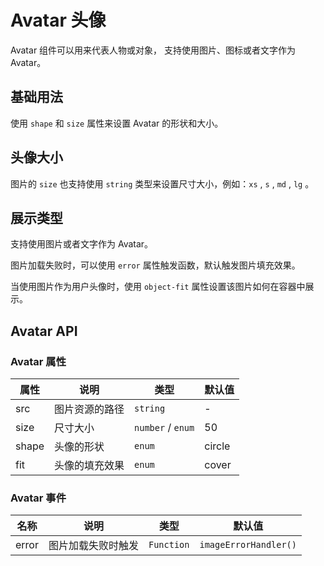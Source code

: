 <!--
 * @Author: 2171204141@qq.com
 * @Date: 2024-12-17 19:14:39
 * @LastEditors: Dream
 * @Description: Avatar 文档
-->

# Avatar 头像

<p>Avatar 组件可以用来代表人物或对象， 支持使用图片、图标或者文字作为 Avatar。</p>

## 基础用法

<p>
使用 <code>shape</code> 和 <code>size</code> 属性来设置 Avatar 的形状和大小。
</p>

<demo vue="../../example/avatar/base.vue"></demo>

## 头像大小

<p>图片的 <code>size</code> 也支持使用 <code>string</code> 类型来设置尺寸大小，例如：<code>xs</code> , <code>s</code> , <code>md</code> , <code>lg</code> 。</p>

<demo vue="../../example/avatar/size.vue"></demo>

## 展示类型

<p>
支持使用图片或者文字作为 Avatar。
</p>

<demo vue="../../example/avatar/src.vue"></demo>

<p>图片加载失败时，可以使用 <code>error</code> 属性触发函数，默认触发图片填充效果。</p>

<demo vue="../../example/avatar/error.vue"></demo>

<p>当使用图片作为用户头像时，使用 <code>object-fit</code> 属性设置该图片如何在容器中展示。</p>

<demo vue="../../example/avatar/fit.vue"></demo>

## Avatar API

### Avatar 属性

| 属性  | 说明           | 类型                                                | 默认值 |
| ----- | -------------- | --------------------------------------------------- | ------ |
| src   | 图片资源的路径 | `string`                                            | -      |
| size  | 尺寸大小       | `number` / `enum`<Tool :value="'xs,sm,lg,'"></Tool> | 50     |
| shape | 头像的形状     | `enum`<Tool :value="'square,circle,'"></Tool>       | circle |
| fit   | 头像的填充效果 | `enum`<Tool :value="'fill,contain,cover,'"></Tool>  | cover  |

### Avatar 事件

| 名称  | 说明               | 类型       | 默认值                |
| ----- | ------------------ | ---------- | --------------------- |
| error | 图片加载失败时触发 | `Function` | `imageErrorHandler()` |

<script>
</script>
